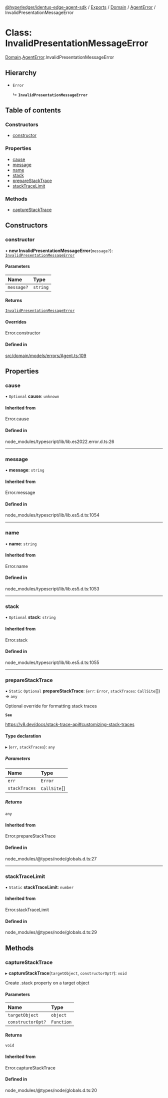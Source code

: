 [@hyperledger/identus-edge-agent-sdk](../README.md) / [Exports](../modules.md) / [Domain](../modules/Domain.md) / [AgentError](../modules/Domain.AgentError.md) / InvalidPresentationMessageError

# Class: InvalidPresentationMessageError

[Domain](../modules/Domain.md).[AgentError](../modules/Domain.AgentError.md).InvalidPresentationMessageError

## Hierarchy

- `Error`

  ↳ **`InvalidPresentationMessageError`**

## Table of contents

### Constructors

- [constructor](Domain.AgentError.InvalidPresentationMessageError.md#constructor)

### Properties

- [cause](Domain.AgentError.InvalidPresentationMessageError.md#cause)
- [message](Domain.AgentError.InvalidPresentationMessageError.md#message)
- [name](Domain.AgentError.InvalidPresentationMessageError.md#name)
- [stack](Domain.AgentError.InvalidPresentationMessageError.md#stack)
- [prepareStackTrace](Domain.AgentError.InvalidPresentationMessageError.md#preparestacktrace)
- [stackTraceLimit](Domain.AgentError.InvalidPresentationMessageError.md#stacktracelimit)

### Methods

- [captureStackTrace](Domain.AgentError.InvalidPresentationMessageError.md#capturestacktrace)

## Constructors

### constructor

• **new InvalidPresentationMessageError**(`message?`): [`InvalidPresentationMessageError`](Domain.AgentError.InvalidPresentationMessageError.md)

#### Parameters

| Name | Type |
| :------ | :------ |
| `message?` | `string` |

#### Returns

[`InvalidPresentationMessageError`](Domain.AgentError.InvalidPresentationMessageError.md)

#### Overrides

Error.constructor

#### Defined in

[src/domain/models/errors/Agent.ts:109](https://github.com/hyperledger/identus-edge-agent-sdk-ts/blob/8455e548651bea11f474591a89d22007cfe2962c/src/domain/models/errors/Agent.ts#L109)

## Properties

### cause

• `Optional` **cause**: `unknown`

#### Inherited from

Error.cause

#### Defined in

node_modules/typescript/lib/lib.es2022.error.d.ts:26

___

### message

• **message**: `string`

#### Inherited from

Error.message

#### Defined in

node_modules/typescript/lib/lib.es5.d.ts:1054

___

### name

• **name**: `string`

#### Inherited from

Error.name

#### Defined in

node_modules/typescript/lib/lib.es5.d.ts:1053

___

### stack

• `Optional` **stack**: `string`

#### Inherited from

Error.stack

#### Defined in

node_modules/typescript/lib/lib.es5.d.ts:1055

___

### prepareStackTrace

▪ `Static` `Optional` **prepareStackTrace**: (`err`: `Error`, `stackTraces`: `CallSite`[]) => `any`

Optional override for formatting stack traces

**`See`**

https://v8.dev/docs/stack-trace-api#customizing-stack-traces

#### Type declaration

▸ (`err`, `stackTraces`): `any`

##### Parameters

| Name | Type |
| :------ | :------ |
| `err` | `Error` |
| `stackTraces` | `CallSite`[] |

##### Returns

`any`

#### Inherited from

Error.prepareStackTrace

#### Defined in

node_modules/@types/node/globals.d.ts:27

___

### stackTraceLimit

▪ `Static` **stackTraceLimit**: `number`

#### Inherited from

Error.stackTraceLimit

#### Defined in

node_modules/@types/node/globals.d.ts:29

## Methods

### captureStackTrace

▸ **captureStackTrace**(`targetObject`, `constructorOpt?`): `void`

Create .stack property on a target object

#### Parameters

| Name | Type |
| :------ | :------ |
| `targetObject` | `object` |
| `constructorOpt?` | `Function` |

#### Returns

`void`

#### Inherited from

Error.captureStackTrace

#### Defined in

node_modules/@types/node/globals.d.ts:20
